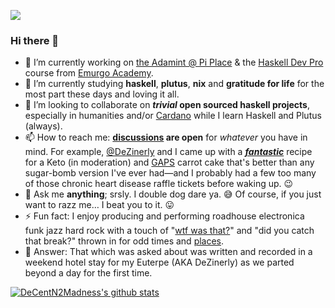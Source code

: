 ![](https://media2.giphy.com/media/3owzW5c1tPq63MPmWk/giphy.gif)

### Hi there 👋

- 🔭 I’m currently working on [the Adamint @ Pi Place](https://theadamint.com/preview) & the [Haskell Dev Pro][Video2Anim] course from [Emurgo Academy][ea].
- 🌱 I’m currently studying **haskell**, **plutus**, **nix** and **gratitude for life** for the most part these days and loving it all.
- 👯 I’m looking to collaborate on **_trivial_ open sourced haskell projects**, especially in humanities and/or [Cardano][cardano] while I learn Haskell and Plutus (always).
- 📫 How to reach me: **[discussions](https://github.com/DeCentN2Madness/DeCentN2Madness/discussions) are open** for _whatever_ you have in mind. For example, [@DeZinerly][dz] and I came up with a [**_fantastic_**][cc] recipe for a Keto (in moderation) and [GAPS][gaps] carrot cake that's better than any sugar-bomb version I've ever had—and I probably had a few too many of those chronic heart disease raffle tickets before waking up. 😉
- 💬 Ask me **anything**; srsly. I double dog dare ya. 😅 Of course, if you just want to razz me… I beat you to it. 😛
- ⚡ Fun fact: I enjoy producing and performing roadhouse electronica funk jazz hard rock with a touch of "[wtf was that?][sam]" and "did you catch that break?" thrown in for odd times and [places][odd].
- 🎱 Answer: That which was asked about was written and recorded in a weekend hotel stay for my Euterpe (AKA DeZinerly) as we parted beyond a day for the first time.

[![DeCentN2Madness's github stats](https://github-readme-stats.vercel.app/api?username=DeCentN2Madness&include_all_commits=true&show_icons=true&hide_title=true&hide_border=true)](https://github.com/DeCentN2Madness)

[Video2Anim]: https://github.com/DeCentN2Madness/Video2Anim
[ea]: https://education.emurgo.io/
[cardano]: https://cardanofoundation.org/
[cc]: https://samanich.com/recipes
[gaps]: https://www.gapsdiet.com/ "Gut & Psychology Syndrome and Gut & Physiology Syndrome"
[sam]: https://soundcloud.com/decentn2madness/sweet-dreams-euterpe "Sweet Dreams, Euterpe"
[odd]: https://twitter.com/DeCentN2Madness
[dz]: https://twitter.com/DeZinerly
